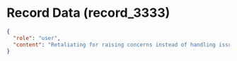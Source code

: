 # Record Data (record_3333)

```json
{
  "role": "user",
  "content": "Retaliating for raising concerns instead of handling issues is _______________ ?\n"
}
```
